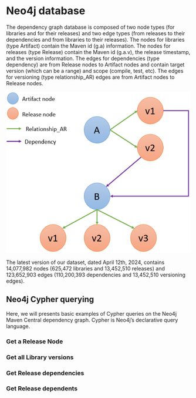 # Neo4j database
The dependency graph database is composed of two node types (for libraries and for their releases) and two edge types (from releases to their dependencies and from libraries to their releases). The nodes for libraries (type Artifact) contain the Maven id (g.a) information. The nodes for releases (type Release) contain the Maven id (g.a.v), the release timestamp, and the version information. The edges for dependencies (type dependency) are from Release nodes to Artifact nodes and contain target version (which can be a range) and scope (compile, test, etc). The edges for versioning (type relationship_AR) edges are from Artifact nodes to Release nodes.

![](./img/Goblin_Neo4J_Dependency_Graph.png "Graph structure")


The latest version of our dataset, dated April 12th, 2024, contains 14,077,982 nodes (625,472 libraries and 13,452,510 releases) and 123,652,903 edges (110,200,393 dependencies and 13,452,510 versioning edges).



## Neo4j Cypher querying

Here, we will presents basic examples of Cypher queries on the Neo4j Maven Central dependency graph.
Cypher is Neo4j’s declarative query language.

### Get a Release Node

### Get all Library versions

### Get Release dependencies

### Get Release dependents

